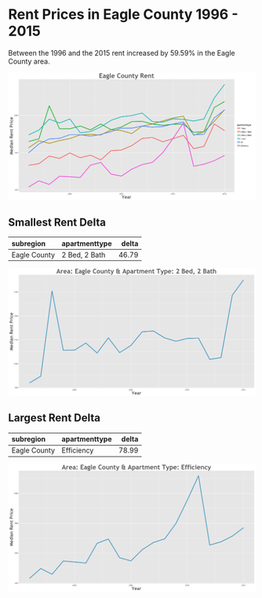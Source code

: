 Rent Prices in Eagle County 1996 - 2015
================

Between the 1996 and the 2015 rent increased by 59.59% in the Eagle County area.

![](../images/eaglecounty.png)

Smallest Rent Delta
-------------------

| subregion    | apartmenttype |  delta|
|:-------------|:--------------|------:|
| Eagle County | 2 Bed, 2 Bath |  46.79|

![](../images/rentDecrease/eaglecounty.png)

Largest Rent Delta
------------------

| subregion    | apartmenttype |  delta|
|:-------------|:--------------|------:|
| Eagle County | Efficiency    |  78.99|

![](../images/rentIncrease/eaglecounty.png)
